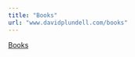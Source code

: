 ```yaml
---
title: "Books"
url: "www.davidplundell.com/books"
---
```


[Books](https://www.davidplundell.com/books)
